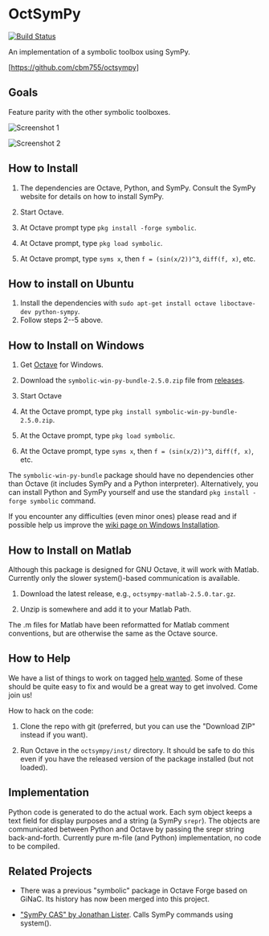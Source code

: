 OctSymPy
========

[![Build Status](https://travis-ci.org/cbm755/octsympy.svg?branch=master)](https://travis-ci.org/cbm755/octsympy)

An implementation of a symbolic toolbox using SymPy.

[https://github.com/cbm755/octsympy]


Goals
-----

Feature parity with the other symbolic toolboxes.

![Screenshot 1](/screenshot.png)

![Screenshot 2](/screenshot-install.png)



How to Install
--------------

1.  The dependencies are Octave, Python, and SymPy.  Consult the SymPy
    website for details on how to install SymPy.

2.  Start Octave.

3.  At Octave prompt type `pkg install -forge symbolic`.

4.  At Octave prompt, type `pkg load symbolic`.

5.  At Octave prompt, type `syms x`, then `f = (sin(x/2))^3`,
    `diff(f, x)`, etc.


How to install on Ubuntu
-------------------------

1.  Install the dependencies with
    `sudo apt-get install octave liboctave-dev python-sympy`.
2.  Follow steps 2--5 above.


How to Install on Windows
-------------------------

1.  Get [Octave](http://www.octave.org) for Windows.

2.  Download the `symbolic-win-py-bundle-2.5.0.zip` file from
    [releases](https://github.com/cbm755/octsympy/releases).

3.  Start Octave

4.  At the Octave prompt, type `pkg install symbolic-win-py-bundle-2.5.0.zip`.

5.  At the Octave prompt, type `pkg load symbolic`.

6.  At the Octave prompt, type `syms x`, then `f = (sin(x/2))^3`,
    `diff(f, x)`, etc.

The `symbolic-win-py-bundle` package should have no dependencies other than
Octave (it includes SymPy and a Python interpreter).  Alternatively, you can
install Python and SymPy yourself and use the standard
`pkg install -forge symbolic` command.

If you encounter any difficulties (even minor ones) please read and
if possible help us improve the
[wiki page on Windows Installation](https://github.com/cbm755/octsympy/wiki/Notes-on-Windows-installation).



How to Install on Matlab
------------------------

Although this package is designed for GNU Octave, it will work with
Matlab.  Currently only the slower system()-based communication is
available.

1.  Download the latest release, e.g., `octsympy-matlab-2.5.0.tar.gz`.

2.  Unzip is somewhere and add it to your Matlab Path.

The .m files for Matlab have been reformatted for Matlab comment
conventions, but are otherwise the same as the Octave source.


How to Help
-----------

We have a list of things to work on tagged [help
wanted](https://github.com/cbm755/octsympy/issues?q=is:open+is:issue+label:"help+wanted").
Some of these should be quite easy to fix and would be a great way to
get involved.  Come join us!

How to hack on the code:

1.  Clone the repo with git (preferred, but you can use the "Download
    ZIP" instead if you want).

2.  Run Octave in the `octsympy/inst/` directory.  It should be safe
    to do this even if you have the released version of the package
    installed (but not loaded).



Implementation
--------------

Python code is generated to do the actual work.  Each sym object keeps
a text field for display purposes and a string (a SymPy `srepr`).  The
objects are communicated between Python and Octave by passing the
srepr string back-and-forth.  Currently pure m-file (and Python)
implementation, no code to be compiled.



Related Projects
----------------

  * There was a previous "symbolic" package in Octave Forge based on
    GiNaC.  Its history has now been merged into this project.

  * ["SymPy CAS" by Jonathan Lister](http://www.mathworks.com/matlabcentral/fileexchange/42787-sympy-cas-in-matlab).
    Calls SymPy commands using system().

